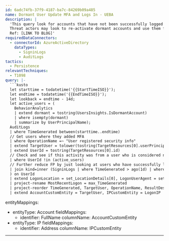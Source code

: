 ```yaml
---
id: 6adc74fb-37f9-4187-ba7c-84269b09a485
name: Dormant User Update MFA and Logs In - UEBA
description: |
  'This query look for accounts that have not been successfully logged into recently who then add or update an MFA method before logging in.
  Threat actors may look to re-activate dormant accounts and use them for access by adding MFA methods in the hope that changes to such dormant accounts may go un-noticed. This query uses the Microsoft Sentinel UEBA features.
  Ref: [LINK TO BLOG]'
requiredDataConnectors:
  - connectorId: AzureActiveDirectory
    dataTypes:
      - SigninLogs
      - AuditLogs
tactics:
  - Persistence
relevantTechniques:
  - T1098
query: |-
  ```kusto
  let starttime = todatetime('{{StartTimeISO}}');
  let endtime = todatetime('{{EndTimeISO}}');
  let lookback = endtime - 14d;
  let active_users = (
    BehaviorAnalytics
    | extend dormant = tostring(UsersInsights.IsDormantAccount)
    | where isempty(dormant)
    | summarize by UserPrincipalName);
  AuditLogs
  | where TimeGenerated between(starttime..endtime)
  // Get users where they added MFA
  | where OperationName =~ "User registered security info"
  | extend TargetUser = tolower(tostring(TargetResources[0].userPrincipalName))
  | extend UserId = tostring(TargetResources[0].id)
  // Check and see if this activity was from a user who is considered not active
  | where UserId !in (active_users)
  // Further reduce FP by just looking at users who have successfully logged in recently as well (avoiding hits for users adding MFA but not actually logging in)
  | join kind=inner (SigninLogs | where TimeGenerated > ago(1d) | where ResultType == 0 | summarize max(TimeGenerated), make_set(IPAddress), make_set(UserAgent), make_set(LocationDetails) by UserPrincipalName, UserId
  ) on UserId
  | extend LogonLocation = set_LocationDetails[0], LogonUserAgent = set_UserAgent[0], LogonIP = set_IPAddress[0]
  | project-rename MostRecentLogon = max_TimeGenerated
  | project-reorder TimeGenerated, TargetUser, OperationName, ResultDescription, MostRecentLogon, LogonUserAgent, LogonLocation, LogonIP
  | extend AccountCustomEntity = TargetUser, IPCustomEntity = LogonIP
  ```
entityMappings:
  - entityType: Account
    fieldMappings:
      - identifier: FullName
        columnName: AccountCustomEntity
  - entityType: IP
    fieldMappings:
      - identifier: Address
        columnName: IPCustomEntity
---
```


